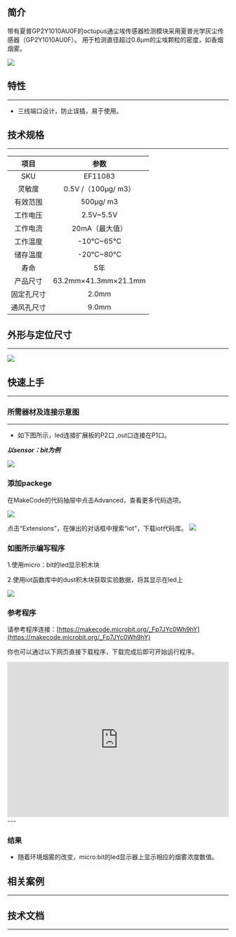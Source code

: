 ## 简介
带有夏普GP2Y1010AU0F的octupus通尘埃传感器检测模块采用夏普光学灰尘传感器（GP2Y1010AU0F）。 用于检测直径超过0.8μm的尘埃颗粒的密度，如香烟烟雾。

 ![](https://i.imgur.com/Y1K9tuE.jpg)

## 特性
---
- 三线端口设计，防止误插，易于使用。
## 技术规格
---
项目 | 参数 
:-: | :-: 
SKU|EF11083
灵敏度|0.5V /（100μg/ m3）
有效范围|500μg/ m3
工作电压|2.5V~5.5V
工作电流|20mA（最大值）
工作温度|-10℃~65℃
储存温度|-20℃~80℃
寿命|5年
产品尺寸|63.2mm×41.3mm×21.1mm
固定孔尺寸|2.0mm
通风孔尺寸|9.0mm

## 外形与定位尺寸
---

 ![](https://i.imgur.com/Vo0h74k.png)

## 快速上手
---

### 所需器材及连接示意图
---

- 如下图所示，led连接扩展板的P2口 ,out口连接在P1口。

***以sensor：bit为例***

 ![](https://i.imgur.com/ugY3XVu.png)

### 添加packege
在MakeCode的代码抽屉中点击Advanced，查看更多代码选项。

![](https://i.imgur.com/smtcNoB.png)

点击“Extensions”，在弹出的对话框中搜索“iot"，下载iot代码库。
![](https://i.imgur.com/GAN7O4X.png)


### 如图所示编写程序
1.使用micro：bit的led显示积木块

2.使用iot函数库中的dust积木块获取实验数据，将其显示在led上

 ![](https://i.imgur.com/MF4stwK.png)

### 参考程序
请参考程序连接：[https://makecode.microbit.org/_Fp7JYc0Wh9hY](https://makecode.microbit.org/_Fp7JYc0Wh9hY)

你也可以通过以下网页直接下载程序，下载完成后即可开始运行程序。

<div style="position:relative;height:0;padding-bottom:70%;overflow:hidden;"><iframe style="position:absolute;top:0;left:0;width:100%;height:100%;" src="https://makecode.microbit.org/#pub:_Fp7JYc0Wh9hY" frameborder="0" sandbox="allow-popups allow-forms allow-scripts allow-same-origin"></iframe></div>  
---

### 结果
- 随着环境烟雾的改变，micro:bit的led显示器上显示相应的烟雾浓度数值。
## 相关案例
---

## 技术文档
---
